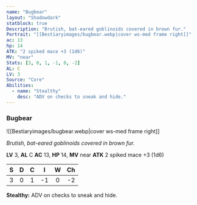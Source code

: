 ```yaml
---
name: "Bugbear"
layout: "Shadowdark"
statblock: true
Description: "Brutish, bat-eared goblinoids covered in brown fur."
Portrait: "[[Bestiaryimages/bugbear.webp|cover ws-med frame right]]"
ac: 13
hp: 14
ATK: "2 spiked mace +3 (1d6)"
MV: "near"
Stats: [3, 0, 1, -1, 0, -2]
AL: C
LV: 3
Source: "Core"
Abilities:
  - name: "Stealthy"
    desc: "ADV on checks to sneak and hide."
---
```


### Bugbear

![[Bestiaryimages/bugbear.webp|cover ws-med frame right]]

_Brutish, bat-eared goblinoids covered in brown fur._

**LV** 3, **AL** C
**AC** 13, **HP** 14, **MV** near
**ATK** 2 spiked mace +3 (1d6)

|  S  |  D  |  C  |  I  |  W  |  Ch  |
|:---:|:---:|:---:|:---:|:---:|:----:|
| 3 | 0 | 1 | -1 | 0 | -2 |

**Stealthy:** ADV on checks to sneak and hide.

